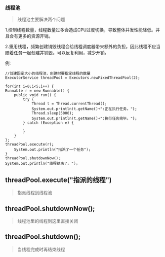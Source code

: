 ### 线程池

>线程池主要解决两个问题

1.控制线程数量，线程数量过多会造成CPU过度切换，导致整体并发性能降低。并且会有更多的资源开销。

2.重用线程，频繁创建销毁线程会给线程调度器带来额外的负担，因此线程不应当随着任务一起创建并销毁，可以反复利用，减少开销。

例:
```
//创建固定大小的线程池，创建时要指定线程的数量
ExecutorService threadPool = Executors.newFixedThreadPool(2);

for(int i=0;i<5;i++) {
Runnable r = new Runnable() {
    public void run() {
        try {
            Thread t = Thread.currentThread();
            System.out.println(t.getName()+":正在执行任务。");
            Thread.sleep(5000);
            System.out.println(t.getName()+":执行任务完毕。");
        } catch (Exception e) {

        }
    }
};
threadPool.execute(r);
	System.out.println("指派了一个任务");
}
threadPool.shutdownNow();
System.out.println("线程结束了。");
```

## threadPool.execute("指派的线程")

>指派线程到线程池

## threadPool.shutdownNow();

>线程池里的线程到这里直接关闭

## threadPool.shutdown();

>当线程完成时再结束线程
